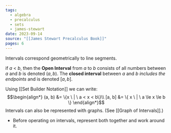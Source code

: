 ```yaml
---
tags:
  - algebra
  - precalculus
  - sets
  - james-stewart
date: 2023-09-14
source: "[[James Stewart Precalculus Book]]"
pages: 6
---
```

Intervals correspond geometrically to line segments. 

if $a$ < $b$, then the **Open Interval** from $a$ to $b$ consists of all numbers between $a$ and $b$ is denoted $(a, b)$. 
The **closed interval** between $a$ and $b$ *includes the endpoints* and is denoted $[a, b]$.

Using [[Set Builder Notation]] we can write:
$$\begin{align*}
(a, b) &= \{x \ | \ a < x < b\}\\
[a, b] &= \{ x \ | \ a \le x \le b \}
\end{align*}$$
Intervals can also be represented with graphs. (See [[Graph of Intervals]].)

- Before operating on intervals, represent both together and work around it.